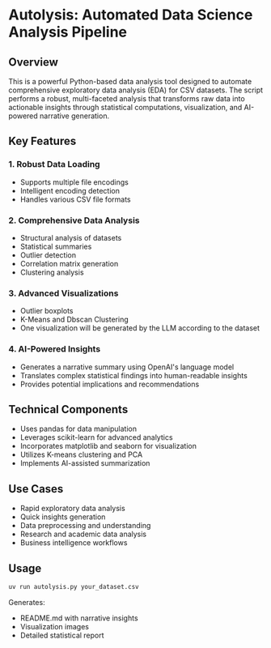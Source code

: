 # Autolysis: Automated Data Science Analysis Pipeline

## Overview
This is a powerful Python-based data analysis tool designed to automate comprehensive exploratory data analysis (EDA) for CSV datasets. The script performs a robust, multi-faceted analysis that transforms raw data into actionable insights through statistical computations, visualization, and AI-powered narrative generation.

## Key Features

### 1. Robust Data Loading
- Supports multiple file encodings
- Intelligent encoding detection
- Handles various CSV file formats

### 2. Comprehensive Data Analysis
- Structural analysis of datasets
- Statistical summaries
- Outlier detection
- Correlation matrix generation
- Clustering analysis

### 3. Advanced Visualizations
- Outlier boxplots
- K-Means and Dbscan Clustering
- One visualization will be generated by the LLM according to the dataset

### 4. AI-Powered Insights
- Generates a narrative summary using OpenAI's language model
- Translates complex statistical findings into human-readable insights
- Provides potential implications and recommendations

## Technical Components
- Uses pandas for data manipulation
- Leverages scikit-learn for advanced analytics
- Incorporates matplotlib and seaborn for visualization
- Utilizes K-means clustering and PCA
- Implements AI-assisted summarization

## Use Cases
- Rapid exploratory data analysis
- Quick insights generation
- Data preprocessing and understanding
- Research and academic data analysis
- Business intelligence workflows

## Usage
```bash
uv run autolysis.py your_dataset.csv
```

Generates:
- README.md with narrative insights
- Visualization images
- Detailed statistical report
